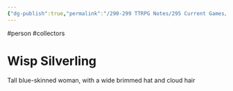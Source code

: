 ```yaml
---
{"dg-publish":true,"permalink":"/290-299 TTRPG Notes/295 Current Games/11 Weeping City/Wiki/Person/Wisp/"}
---
```



#person  #collectors 

# Wisp Silverling

Tall blue-skinned woman, with a wide brimmed hat and cloud hair